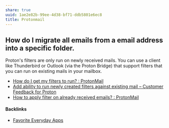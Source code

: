 ```yaml
---
share: true
uuid: 1ae2e82b-99ee-4d38-bf71-ddb5801e6ec8
title: Protonmail
---
```

## How do I migrate all emails from a email address into a specific folder.

Proton's filters are only run on newly received mails. You can use a client like Thunderbird or Outlook (via the Proton Bridge) that support filters that you can run on existing mails in your mailbox.

* [How do I get my filters to run? : ProtonMail](https://old.reddit.com/r/ProtonMail/comments/qzjr4p/how_do_i_get_my_filters_to_run/)
* [Add ability to run newly created filters against existing mail – Customer Feedback for Proton](https://protonmail.uservoice.com/forums/284483-proton-mail/suggestions/15996352-add-ability-to-run-newly-created-filters-against-e)
* [How to apply filter on already received emails? : ProtonMail](https://old.reddit.com/r/ProtonMail/comments/h7jnip/how_to_apply_filter_on_already_received_emails/)

#### Backlinks

* [Favorite Everyday Apps](/444ff7c7-77b4-483c-b801-3955d2daeb0a)